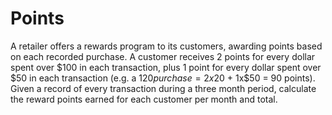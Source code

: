 # Points
A retailer offers a rewards program to its customers, awarding points based on each recorded purchase.  A customer receives 2 points for every dollar spent over $100 in each transaction, plus 1 point for every dollar spent over $50 in each transaction  (e.g. a $120 purchase = 2x$20 + 1x$50 = 90 points).  Given a record of every transaction during a three month period, calculate the reward points earned for each customer per month and total.
